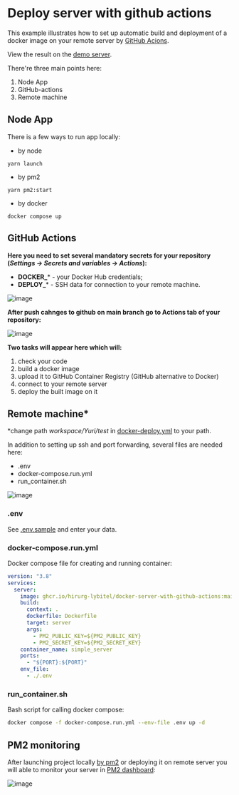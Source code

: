 # Deploy server with github actions

This example illustrates how to set up automatic build and deployment of a docker image on your remote server by [GitHub Acions]([url](https://docs.github.com/en/actions)).


View the result on the [demo server](http://213.184.249.125:60103).

There're three main points here:

1.  Node App
2.  GitHub-actions
3.  Remote machine

## Node App

There is a few ways to run app locally:

- by node
```
yarn launch
```
- by pm2
```
yarn pm2:start
```
- by docker
```
docker compose up
```

## GitHub Actions

**Here you need to set several mandatory secrets for your repository (_Settings -> Secrets and variables -> Actions_):**
- **DOCKER_*** - your Docker Hub credentials;
- **DEPLOY_*** - SSH data for connection to your remote machine.

![image](https://github.com/hirurg-lybitel/docker-server-with-github-actions/assets/11502258/8570afe8-0d7e-4c4f-9363-f0d87a3b9bec)


**After push cahnges to github on **main** branch go to Actions tab of your repository:**

![image](https://github.com/hirurg-lybitel/docker-server-with-github-actions/assets/11502258/99166911-6f8d-4340-ac88-62fb88ef0ca7)

**Two tasks will appear here which will:**
1. check your code
2. build a docker image
3. upload it to GitHub Container Registry (GitHub alternative to Docker)
4. connect to your remote server
5. deploy the built image on it


## Remote machine*
*change path _workspace/Yuri/test_ in [docker-deploy.yml](https://github.com/hirurg-lybitel/docker-server-with-github-actions/blob/main/.github/workflows/docker-deploy.yml) to your path.

In addition to setting up ssh and port forwarding, several files are needed here:
- .env
- docker-compose.run.yml
- run_container.sh
  
![image](https://github.com/hirurg-lybitel/docker-server-with-github-actions/assets/11502258/4db9191d-e3f0-48fe-a2da-9df41e440016)

### .env

See [.env.sample](https://github.com/hirurg-lybitel/docker-server-with-github-actions/blob/main/.env.sample) and enter your data.

### docker-compose.run.yml

Docker compose file for creating and running container:

```yml 
version: "3.8"
services:
  server:
    image: ghcr.io/hirurg-lybitel/docker-server-with-github-actions:main    
    build:
      context: .
      dockerfile: Dockerfile
      target: server
      args:
        - PM2_PUBLIC_KEY=${PM2_PUBLIC_KEY}
        - PM2_SECRET_KEY=${PM2_SECRET_KEY}
    container_name: simple_server
    ports:
      - "${PORT}:${PORT}"
    env_file:
      - ./.env
```

### run_container.sh

Bash script for calling docker compose:

```bash
docker compose -f docker-compose.run.yml --env-file .env up -d
```

## PM2 monitoring
After launching project locally [by pm2](#node-app) or deploying it on remote server you will able to monitor your server in [PM2 dashboard](https://id.keymetrics.io/api/oauth/register):

![image](https://github.com/hirurg-lybitel/docker-server-with-github-actions/assets/11502258/090356ff-f230-4b3a-920c-cbb3822a9b94)
